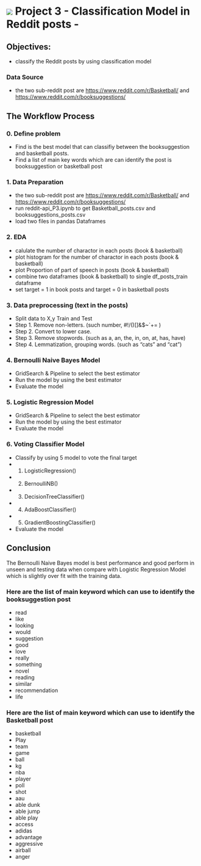 # ![](https://ga-dash.s3.amazonaws.com/production/assets/logo-9f88ae6c9c3871690e33280fcf557f33.png) Project 3 - Classification Model in Reddit posts -


## Objectives:
- classify the Reddit posts by using classification model

### Data Source

- the two sub-reddit post are https://www.reddit.com/r/Basketball/ and https://www.reddit.com/r/booksuggestions/

## The Workflow Process

### 0. Define problem
- Find is the best model that can classifiy between the booksuggestion and basketball posts.
- Find a list of main key words which are can identify the post is booksuggestion or basketball post

### 1. Data Preparation
- the two sub-reddit post are https://www.reddit.com/r/Basketball/ and https://www.reddit.com/r/booksuggestions/
- run reddit-api_P3.ipynb to get Basketball_posts.csv and booksuggestions_posts.csv
- load two files in pandas Dataframes

### 2. EDA 
- calulate the number of charactor in each posts (book & basketball)
- plot histogram for the number of charactor in each posts (book & basketball)
- plot Proportion of part of speech in posts (book & basketball)
- combine two dataframes (book & basketball) to single df_posts_train dataframe
- set target = 1 in book posts and target = 0 in basketball posts

### 3. Data preprocessing (text in the posts)
- Split data to X,y Train and Test
- Step 1. Remove non-letters. (such number, #!/()[]&$~`+= )
- Step 2. Convert to lower case.
- Step 3. Remove stopwords. (such as a, an, the, in, on, at, has, have)
- Step 4. Lemmatization, grouping words. (such as “cats” and “cat”)


### 4. Bernoulli Naive Bayes Model
- GridSearch & Pipeline to select the best estimator
- Run the model by using the best estimator
- Evaluate the model

### 5. Logistic Regression Model
- GridSearch & Pipeline to select the best estimator
- Run the model by using the best estimator
- Evaluate the model

### 6. Voting Classifier Model
- Classify by using 5 model to vote the final target
- 1. LogisticRegression()
- 2. BernoulliNB()
- 3. DecisionTreeClassifier()
- 4. AdaBoostClassifier()
- 5. GradientBoostingClassifier()
- Evaluate the model




## Conclusion 

The Bernoulli Naive Bayes model is best performance and good perform in unseen and testing data when compare with Logistic Regression Model which is slightly over fit with the training data.

### Here are the list of main keyword which can use to identify the booksuggestion post 
- read
- like
- looking
- would
- suggestion
- good
- love
- really
- something
- novel
- reading
- similar
- recommendation
- life

### Here are the list of main keyword which can use to identify the Basketball post 
- basketball
- Play
- team
- game
- ball
- kg
- nba
- player
- poll
- shot
- aau
- able dunk
- able jump 
- able play 
- access 
- adidas 
- advantage
- aggressive
- airball 
- anger
